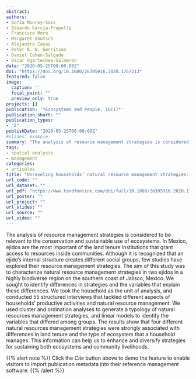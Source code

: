 ```yaml
---
abstract: 
authors:
- Sofía Monroy-Sais
- Eduardo García-Frapolli
- Francisco Mora
- Margaret Skutsch
- Alejandro Casas
- Peter R. W. Gerritsen
- Daniel Cohen-Salgado
- Oscar Ugartechea-Salmerón
date: "2020-05-25T00:00:00Z"
doi: "https://doi.org/10.1080/26395916.2020.1767213"
featured: false
image:
  caption: ''
  focal_point: ""
  preview_only: true
projects: []
publication: '*Ecosystems and People, 16(1)*'
publication_short: ""
publication_types:
- "2"
publishDate: "2020-05-25T00:00:00Z"
#slides: example
summary: "The analysis of resource management strategies is considered to be relevant to the conservation and sustainable use of ecosystems. In Mexico, ejidos are the most important of the land tenure institutions that grant access to resources inside communities. Although it is recognized that an ejido’s internal structure creates different social groups, few studies have explored their resource management strategies. The aim of this study was to characterize natural resource management strategies in two ejidos in a highly biodiverse region on the southern coast of Jalisco, Mexico. We sought to identify differences in strategies and the variables that explain these differences. We took the household as the unit of analysis, and conducted 55 structured interviews that tackled different aspects of households’ productive activities and natural resource management. We used cluster and ordination analyses to generate a typology of natural resources management strategies, and linear models to identify the variables that differed among groups. The results show that four different natural resources management strategies were strongly associated with differences in land tenure and the type of ecosystem that a household manages. This information can help us to enhance and diversify strategies for sustaining both ecosystems and community livelihoods."
tags:
- spatial analysis
- management
categories: 
- articulos
title: "Unraveling households’ natural resource management strategies: a case study in Jalisco, Mexico"
url_code: ""
url_dataset: ""
url_pdf: "https://www.tandfonline.com/doi/full/10.1080/26395916.2020.1767213"
url_poster: ""
url_project: ""
url_slides: ""
url_source: ""
url_video: ""
---
```


The analysis of resource management strategies is considered to be relevant to the conservation and sustainable use of ecosystems. In Mexico, ejidos are the most important of the land tenure institutions that grant access to resources inside communities. Although it is recognized that an ejido’s internal structure creates different social groups, few studies have explored their resource management strategies. The aim of this study was to characterize natural resource management strategies in two ejidos in a highly biodiverse region on the southern coast of Jalisco, Mexico. We sought to identify differences in strategies and the variables that explain these differences. We took the household as the unit of analysis, and conducted 55 structured interviews that tackled different aspects of households’ productive activities and natural resource management. We used cluster and ordination analyses to generate a typology of natural resources management strategies, and linear models to identify the variables that differed among groups. The results show that four different natural resources management strategies were strongly associated with differences in land tenure and the type of ecosystem that a household manages. This information can help us to enhance and diversify strategies for sustaining both ecosystems and community livelihoods.

{{% alert note %}}
Click the *Cite* button above to demo the feature to enable visitors to import publication metadata into their reference management software.
{{% /alert %}}
